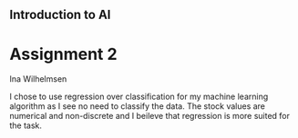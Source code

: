 ## Introduction to AI
# Assignment 2
Ina Wilhelmsen

I chose to use regression over classification for my machine learning algorithm as I see no need to classify the data. The stock values are numerical and non-discrete and I beileve that regression is more suited for the task.
